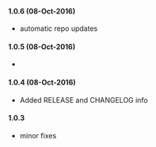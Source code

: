 #### 1.0.6 (08-Oct-2016)
- automatic repo updates

#### 1.0.5 (08-Oct-2016)
- 

#### 1.0.4 (08-Oct-2016)
- Added RELEASE and CHANGELOG info 

#### 1.0.3
* minor fixes

